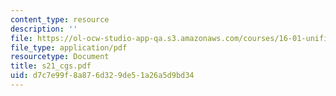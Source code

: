 ```yaml
---
content_type: resource
description: ''
file: https://ol-ocw-studio-app-qa.s3.amazonaws.com/courses/16-01-unified-engineering-i-ii-iii-iv-fall-2005-spring-2006/d7c7e99f8a876d329de51a26a5d9bd34_s21_cgs.pdf
file_type: application/pdf
resourcetype: Document
title: s21_cgs.pdf
uid: d7c7e99f-8a87-6d32-9de5-1a26a5d9bd34
---
```

